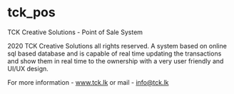 # tck_pos
TCK Creative Solutions - Point of Sale System

2020 TCK Creative Solutions all rights reserved. A system based on online sql based database and is capable of real time updating the transactions and show them in real time to the ownership with a very user friendly and UI/UX design.

For more information - www.tck.lk or mail - info@tck.lk
